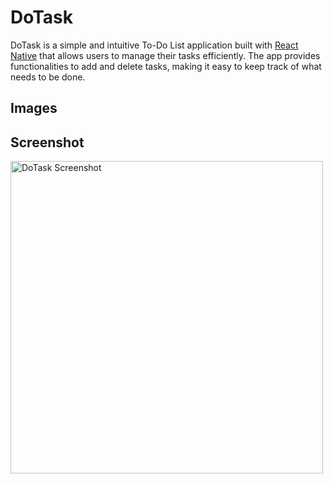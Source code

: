 # DoTask

DoTask is a simple and intuitive To-Do List application built with [React Native](https://reactnative.dev/) that allows users to manage their tasks efficiently. The app provides functionalities to add and delete tasks, making it easy to keep track of what needs to be done.

## Images 
## Screenshot

<img src=![image1](https://github.com/user-attachments/assets/1fb36b6d-58b7-44c7-9aa7-5bbd03cdcb21) alt="DoTask Screenshot" width="500"/>
